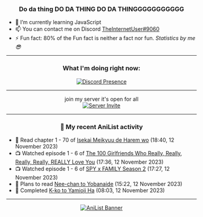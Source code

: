<div align="center">

### Do da thing DO DA THING DO DA THINGGGGGGGGGGG
</div>

- 🌱 I’m currently learning JavaScript
- 📫 You can contact me on Discord [TheInternetUser#9060](https://discord.com/users/534117072796385300)
- ⚡ Fun fact: 80% of the Fun fact is neither a fact nor fun. _Statistics by me 😎_
<hr>

<div align="center">

### What I'm doing right now:
[![Discord Presence](https://lanyard.cnrad.dev/api/534117072796385300)](https://discord.com/users/534117072796385300)
<hr>

join my server it's open for all <br>
[![Server Invite](https://invidget.switchblade.xyz/bfYgVHxrSs)](https://discord.gg/bfYgVHxrSs)

<hr>
  
### 🌸 My recent AniList activity

</div>

<!-- ANILIST_ACTIVITY:start -->

-   📖 Read chapter 1 - 70 of [Isekai Meikyuu de Harem wo](https://anilist.co/manga/99462) (18:40, 12 November 2023)
-   📺 Watched episode 1 - 6 of [The 100 Girlfriends Who Really, Really, Really, Really, REALLY Love You](https://anilist.co/anime/162694) (17:36, 12 November 2023)
-   📺 Watched episode 1 - 6 of [SPY x FAMILY Season 2](https://anilist.co/anime/158927) (17:27, 12 November 2023)
-   📖 Plans to read [Nee-chan to Yobanaide](https://anilist.co/manga/66365) (15:22, 12 November 2023)
-   📖 Completed [K-ko to Yamioji Ha](https://anilist.co/manga/146127) (08:03, 12 November 2023)

<!-- ANILIST_ACTIVITY:end -->
<hr>

<div align="center">

[![AniList Banner](https://img.anili.st/User/929966)](https://anilist.co/user/TheInternetUser)

<!-- ![Profile views](https://gpvc.arturio.dev/TheInternetUse7) Since 2023-01-09 -->
<br>


</div>
